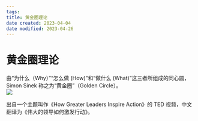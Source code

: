```yaml
---
tags:
title: 黄金圈理论
date created: 2023-04-04
date modified: 2023-04-26
---
```


# 黄金圈理论

由“为什么（Why）”“怎么做 (How)”和“做什么 (What)”这三者所组成的同心圆，Simon Sinek 称之为“黄金圈”（Golden Circle）。  
![](https://chelsechen-img.oss-cn-hangzhou.aliyuncs.com/20220426141828.png)

出自一个主题叫作《How Greater Leaders Inspire Action》的 TED 视频，中文翻译为《伟大的领导如何激发行动》。
